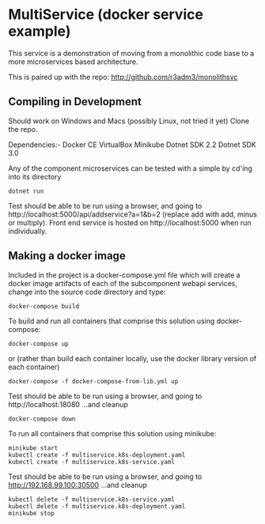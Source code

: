 # MultiService (docker service example)
This service is a demonstration of moving from a monolithic code base to a more microservices based architecture.

This is paired up with the repo: http://github.com/r3adm3/monolithsvc

## Compiling in Development
Should work on Windows and Macs (possibly Linux, not tried it yet)
Clone the repo.

Dependencies:-
Docker CE
VirtualBox
Minikube
Dotnet SDK 2.2
Dotnet SDK 3.0

Any of the component microservices can be tested with a simple by cd'ing into its directory

```dotnetcore
dotnet run
```

Test should be able to be run using a browser, and going to http://localhost:5000/api/addservice?a=1&b=2
(replace add with add, minus or multiply). Front end service is hosted on http://localhost:5000 when run individually.

## Making a docker image

Included in the project is a docker-compose.yml file which will create a docker image artifacts of each of the subcomponent webapi services, change into the source code directory and type:

```docker
docker-compose build
```

To build and run all containers that comprise this solution using docker-compose:

```docker
docker-compose up
```

or (rather than build each container locally, use the docker library version of each container)

```docker
docker-compose -f docker-compose-from-lib.yml up
```

Test should be able to be run using a browser, and going to http://localhost:18080
...and cleanup

```docker
docker-compose down
```

To run all containers that comprise this solution using minikube:

```kubectl
minikube start
kubectl create -f multiservice.k8s-deployment.yaml
kubectl create -f multiservice.k8s-service.yaml
```

Test should be able to be run using a browser, and going to http://192.168.99.100:30500
...and cleanup

```kubectl
kubectl delete -f multiservice.k8s-service.yaml
kubectl delete -f multiservice.k8s-deployment.yaml
minikube stop
```

